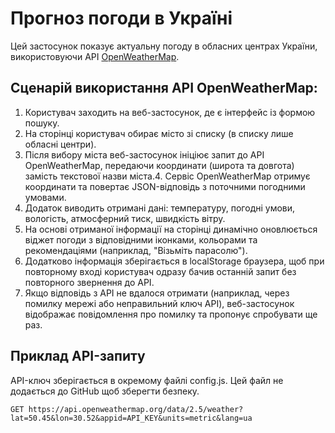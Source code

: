  # Прогноз погоди в Україні
 Цей застосунок показує актуальну погоду в обласних центрах України, використовуючи API [OpenWeatherMap](https://openweathermap.org/).
 
## Cценарій використання API OpenWeatherMap:
 1. Користувач заходить на веб-застосунок, де є інтерфейс із формою пошуку.
 2. На сторінці користувач обирає місто зі списку (в списку лише обласні центри).
 3. Після вибору міста веб-застосунок ініціює запит до API OpenWeatherMap, передаючи координати (широта та довгота) замість текстової назви міста.4. Сервіс OpenWeatherMap отримує координати та повертає JSON-відповідь з поточними погодними умовами.
 5. Додаток виводить отримані дані: температуру, погодні умови, вологість, атмосферний тиск, швидкість вітру.
 6. На основі отриманої інформації на сторінці динамічно оновлюється віджет погоди з відповідними іконками, кольорами та рекомендаціями (наприклад, "Візьміть парасолю").
 7. Додатково інформація зберігається в localStorage браузера, щоб при повторному вході користувач одразу бачив останній запит без повторного звернення до API.
 8. Якщо відповідь з API не вдалося отримати (наприклад, через помилку мережі або неправильний ключ API), веб-застосунок відображає повідомлення про помилку та пропонує спробувати ще раз.

## Приклад API-запиту
API-ключ зберігається в окремому файлі config.js. Цей файл не додається до GitHub щоб зберегти безпеку.
```http
GET https://api.openweathermap.org/data/2.5/weather?lat=50.45&lon=30.52&appid=API_KEY&units=metric&lang=ua